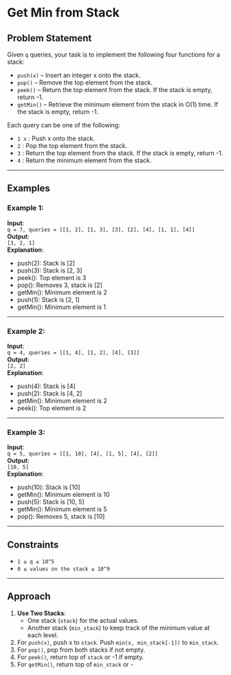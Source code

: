 # Get Min from Stack

## Problem Statement
Given `q` queries, your task is to implement the following four functions for a stack:

- `push(x)` – Insert an integer x onto the stack.
- `pop()` – Remove the top element from the stack.
- `peek()` – Return the top element from the stack. If the stack is empty, return -1.
- `getMin()` – Retrieve the minimum element from the stack in O(1) time. If the stack is empty, return -1.

Each query can be one of the following:
- `1 x` : Push x onto the stack.
- `2` : Pop the top element from the stack.
- `3` : Return the top element from the stack. If the stack is empty, return -1.
- `4` : Return the minimum element from the stack.

---

## Examples

### Example 1:
**Input**:  
`q = 7, queries = [[1, 2], [1, 3], [3], [2], [4], [1, 1], [4]]`  
**Output**:  
`[3, 2, 1]`  
**Explanation**:  
- push(2): Stack is [2]
- push(3): Stack is [2, 3]
- peek(): Top element is 3
- pop(): Removes 3, stack is [2]
- getMin(): Minimum element is 2
- push(1): Stack is [2, 1]
- getMin(): Minimum element is 1

---

### Example 2:
**Input**:  
`q = 4, queries = [[1, 4], [1, 2], [4], [3]]`  
**Output**:  
`[2, 2]`  
**Explanation**:  
- push(4): Stack is [4]
- push(2): Stack is [4, 2]
- getMin(): Minimum element is 2
- peek(): Top element is 2

---

### Example 3:
**Input**:  
`q = 5, queries = [[1, 10], [4], [1, 5], [4], [2]]`  
**Output**:  
`[10, 5]`  
**Explanation**:  
- push(10): Stack is [10]
- getMin(): Minimum element is 10
- push(5): Stack is [10, 5]
- getMin(): Minimum element is 5
- pop(): Removes 5, stack is [10]

---

## Constraints
- `1 ≤ q ≤ 10^5`
- `0 ≤ values on the stack ≤ 10^9`

---

## Approach

1. **Use Two Stacks**:
   - One stack (`stack`) for the actual values.
   - Another stack (`min_stack`) to keep track of the minimum value at each level.
2. For `push(x)`, push x to `stack`. Push `min(x, min_stack[-1])` to `min_stack`.
3. For `pop()`, pop from both stacks if not empty.
4. For `peek()`, return top of `stack` or -1 if empty.
5. For `getMin()`, return top of `min_stack` or -